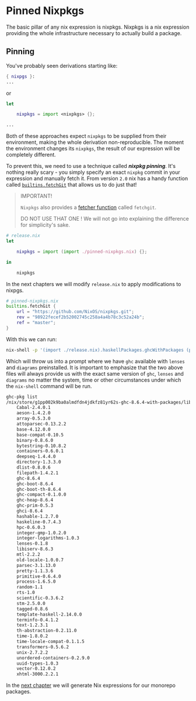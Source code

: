 
# Pinned Nixpkgs

The basic pillar of any nix expression is nixpkgs.
Nixpkgs is a nix expression providing the whole infrastructure
necessary to actually build a package.

## Pinning

You've probably seen derivations starting like:

```nix
{ nixpgs }:
...
```

or

```nix
let

    nixpkgs = import <nixpkgs> {};

...
```

Both of these approaches expect `nixpkgs` to be supplied from their environment, making the whole derivation non-reproducible.
The moment the environment changes its `nixpkgs`, the result of our expression will be completely different.

To prevent this, we need to use a technique called __*nixpkg pinning*__.
It's nothing really scary - you simply specify an exact `nixpkg` commit in your expression and manually fetch it.
From version `2.0` nix has a handy function called [`builtins.fetchGit`](https://nixos.org/nix/manual/#builtin-fetchGit) that allows us to do just that!

> IMPORTANT!
>
> `Nixpkgs` also provides a [fetcher function](https://nixos.org/nixpkgs/manual/#sec-pkgs-fetchers) called `fetchgit`.
>
> DO NOT USE THAT ONE ! We will not go into explaining the difference for simplicity's sake.

```nix
# release.nix
let

    nixpkgs = import (import ./pinned-nixpkgs.nix) {};

in

    nixpkgs
```

In the next chapters we will modify `release.nix` to apply modifications to nixpgs.

```nix
# pinned-nixpkgs.nix
builtins.fetchGit {
    url = "https://github.com/NixOS/nixpkgs.git";
    rev = "98922fecef2b52002745c258a4a4b78c3c52a24b";
    ref = "master";
}
```

With this we can run:

```bash
nix-shell -p '(import ./release.nix).haskellPackages.ghcWithPackages (pkgs: [ pkgs.lenses pkgs.aeson ])'
```

Which will throw us into a prompt where we have `ghc` available with `lenses` and `diagrams` preinstalled.
It is important to emphasize that the two above files will always provide us with the exact same version of `ghc`, `lenses` and `diagrams` no matter the system, time or other circumstances under which the `nix-shell` command will be run.

```bash
ghc-pkg list
/nix/store/g1pp002k9ba0almdfdn4jdkfz81yr62s-ghc-8.6.4-with-packages/lib/ghc-8.6.4/package.conf.d
    Cabal-2.4.0.1
    aeson-1.4.2.0
    array-0.5.3.0
    attoparsec-0.13.2.2
    base-4.12.0.0
    base-compat-0.10.5
    binary-0.8.6.0
    bytestring-0.10.8.2
    containers-0.6.0.1
    deepseq-1.4.4.0
    directory-1.3.3.0
    dlist-0.8.0.6
    filepath-1.4.2.1
    ghc-8.6.4
    ghc-boot-8.6.4
    ghc-boot-th-8.6.4
    ghc-compact-0.1.0.0
    ghc-heap-8.6.4
    ghc-prim-0.5.3
    ghci-8.6.4
    hashable-1.2.7.0
    haskeline-0.7.4.3
    hpc-0.6.0.3
    integer-gmp-1.0.2.0
    integer-logarithms-1.0.3
    lenses-0.1.8
    libiserv-8.6.3
    mtl-2.2.2
    old-locale-1.0.0.7
    parsec-3.1.13.0
    pretty-1.1.3.6
    primitive-0.6.4.0
    process-1.6.5.0
    random-1.1
    rts-1.0
    scientific-0.3.6.2
    stm-2.5.0.0
    tagged-0.8.6
    template-haskell-2.14.0.0
    terminfo-0.4.1.2
    text-1.2.3.1
    th-abstraction-0.2.11.0
    time-1.8.0.2
    time-locale-compat-0.1.1.5
    transformers-0.5.6.2
    unix-2.7.2.2
    unordered-containers-0.2.9.0
    uuid-types-1.0.3
    vector-0.12.0.2
    xhtml-3000.2.2.1
```

In the [next chapter](../monorepo-nix-expressions) we will generate Nix expressions for our monorepo packages.

